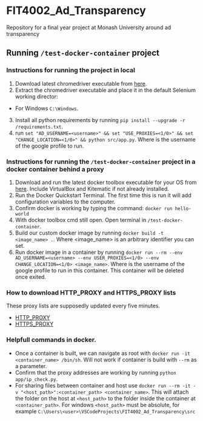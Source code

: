 # FIT4002_Ad_Transparency
Repository for a final year project at Monash University around ad transparency

## Running `/test-docker-container` project

### Instructions for running the project in local
1. Download latest chromedriver executable from [here](https://sites.google.com/a/chromium.org/chromedriver/home).
2. Extract the chromedriver executable and place it in the default Selenium working director:
  - For Windows `C:\Windows`.
3. Install all python requirements by running `pip install --upgrade -r /requirements.txt`.
4. run `set "AD_USERNAME=<username>" && set "USE_PROXIES=<1/0>" && set "CHANGE_LOCATION=<1/0>" && python src/app.py`. Where <username> is the username of the google profile to run.

### Instructions for running the `/test-docker-container` project in a docker container behind a proxy
1. Download and run the latest docker toolbox executable for your OS from [here](https://github.com/docker/toolbox/releases). Include VirtualBox and Kitematic if not already installed.
2. Run the Docker Quickstart Terminal. The first time this is run it will add configuration variables to the computer.
3. Confirm docker is working by typing the command: `docker run hello-world`
5. With docker toolbox cmd still open. Open terminal in `/test-docker-container`.
6. Build our custom docker image by running `docker build -t <image_name> .`. Where <image_name> is an arbitrary identifier you can set.
7. Run docker image in a container by running `docker run --rm --env AD_USERNAME=<username> --env USER_PROXIES=<1/0> --env CHANGE_LOCATION=<1/0> <image_name>`. Where <username> is the username of the google profile to run in this container. This container will be deleted once exited.

### How to download HTTP_PROXY and HTTPS_PROXY lists
These proxy lists are supposedly updated every five minutes.
* [HTTP_PROXY](https://api.proxyscrape.com/?request=getproxies&proxytype=http&timeout=10000&country=US&ssl=all&anonymity=elite)
* [HTTPS_PROXY](https://api.proxyscrape.com/?request=getproxies&proxytype=https&timeout=10000&country=US&ssl=all&anonymity=elite)

### Helpfull commands in docker.
* Once a container is built, we can navigate as root with `docker run -it <container_name> /bin/sh`. Will not work if container is build with `--rm` as a parameter.
* Confirm that the proxy addresses are working by running `python app/ip_check.py`.
* For sharing files between container and host use `docker run --rm -it -v "<host_path>":<container_path> <container_name>`. This will attach the folder on the host at `<host_path>` to the folder inside the container at `<container_path>`. For windows `<host_path>` must be absolute, for example `C:\Users\<user>\VSCodeProjects\FIT4002_Ad_Transparency\src`
